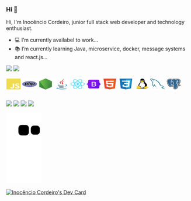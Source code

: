 ### Hi 👋

Hi, I'm Inocêncio Cordeiro, junior full stack web developer and technology enthusiast.

- 💻 I’m currently availabel to work...
- 📚 I’m currently learning Java, microservice, docker, message systems and react.js...

<div>
  <img height="180em" src="https://github-readme-stats.vercel.app/api?username=inocencioc&show_icons=true&theme=dark&include_all_commits=true&count_private=true"/>
  <img height="180em" src="https://github-readme-stats.vercel.app/api/top-langs/?username=inocencioc&layout=compact&langs_count=16&theme=dark"/>
</div>
<div style="display: inline_block"><br>
  <img align="center" alt="inocencioc-Js" height="30" width="40" src="https://raw.githubusercontent.com/devicons/devicon/master/icons/javascript/javascript-plain.svg">
  <img align="center" alt="inocencioc-Php" height="30" width="40" src="https://raw.githubusercontent.com/devicons/devicon/master/icons/php/php-original.svg">
  <img align="center" alt="inocencioc-Nodejs" height="30" width="40" src="https://raw.githubusercontent.com/devicons/devicon/master/icons/nodejs/nodejs-original.svg">
  <img align="center" alt="inocencioc-Java" height="30" width="40" src="https://raw.githubusercontent.com/devicons/devicon/master/icons/java/java-original.svg">
  <img align="center" alt="inocencioc-React" height="30" width="40" src="https://raw.githubusercontent.com/devicons/devicon/master/icons/react/react-original.svg">
  <img align="center" alt="inocencioc-Bootstrap" height="30" width="40" src="https://raw.githubusercontent.com/devicons/devicon/master/icons/bootstrap/bootstrap-original.svg">
  <img align="center" alt="inocencioc-HTML" height="30" width="40" src="https://raw.githubusercontent.com/devicons/devicon/master/icons/html5/html5-original.svg">
  <img align="center" alt="inocencioc-CSS" height="30" width="40" src="https://raw.githubusercontent.com/devicons/devicon/master/icons/css3/css3-original.svg">
  <img align="center" alt="inocencioc-Linux" height="30" width="40" src="https://raw.githubusercontent.com/devicons/devicon/master/icons/linux/linux-original.svg">
  <img align="center" alt="inocencioc-mysql" height="30" width="40" src="https://raw.githubusercontent.com/devicons/devicon/master/icons/mysql/mysql-original.svg">
  <img align="center" alt="inocencioc-postgresql" height="30" width="40" src="https://raw.githubusercontent.com/devicons/devicon/master/icons/postgresql/postgresql-original.svg">
 

  
##
  <div>
  
  <a href="https://www.youtube.com/channel/UC_3cRprOItAe0GAxtDNr6Fg/featured" target="_blank"><img src="https://img.shields.io/badge/YouTube-FF0000?style=for-the-badge&logo=youtube&logoColor=white" target="_blank"></a>
  <a href="https://www.instagram.com/inocencio_cordeiro/" target="_blank"><img src="https://img.shields.io/badge/-Instagram-%23E4405F?style=for-the-badge&logo=instagram&logoColor=white" target="_blank"></a>
  <a href = "mailto:cordeiroturorias@gmail.com"><img src="https://img.shields.io/badge/Gmail-D14836?style=for-the-badge&logo=gmail&logoColor=white" target="_blank"></a>
  <a href="https://www.linkedin.com/in/inoc%C3%AAncio-cordeiro/" target="_blank"><img src="https://img.shields.io/badge/-LinkedIn-%230077B5?style=for-the-badge&logo=linkedin&logoColor=white" target="_blank"></a>   

</div>

![Snake animation](https://github.com/InocencioC/InocencioC/blob/output/github-contribution-grid-snake.svg)
</div>
<a href="https://app.daily.dev/inocenciocordeiro"><img src="https://api.daily.dev/devcards/ece02992d69e4300add01770f5b8b56e.png?r=yam" width="400" alt="Inocêncio Cordeiro's Dev Card"/></a>
